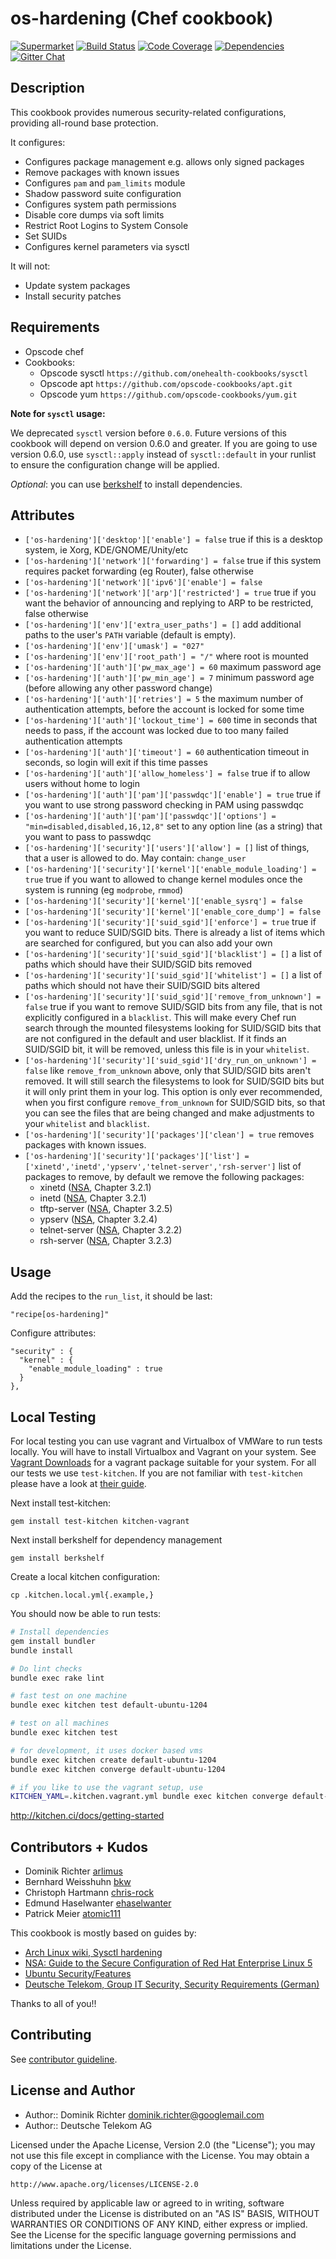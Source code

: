 # os-hardening (Chef cookbook)

[![Supermarket](http://img.shields.io/cookbook/v/os-hardening.svg)][1]
[![Build Status](http://img.shields.io/travis/dev-sec/chef-os-hardening.svg)][2]
[![Code Coverage](http://img.shields.io/coveralls/dev-sec/chef-os-hardening.svg)][3]
[![Dependencies](http://img.shields.io/gemnasium/dev-sec/chef-os-hardening.svg)][4]
[![Gitter Chat](https://badges.gitter.im/Join%20Chat.svg)][5]

## Description

This cookbook provides numerous security-related configurations, providing all-round base protection.

It configures:

 * Configures package management e.g. allows only signed packages
 * Remove packages with known issues
 * Configures `pam` and `pam_limits` module
 * Shadow password suite configuration
 * Configures system path permissions
 * Disable core dumps via soft limits
 * Restrict Root Logins to System Console
 * Set SUIDs
 * Configures kernel parameters via sysctl

It will not:

 * Update system packages
 * Install security patches

## Requirements

* Opscode chef
* Cookbooks:
  * Opscode sysctl `https://github.com/onehealth-cookbooks/sysctl`
  * Opscode apt `https://github.com/opscode-cookbooks/apt.git`
  * Opscode yum `https://github.com/opscode-cookbooks/yum.git`

**Note for `sysctl` usage:**

We deprecated `sysctl` version before `0.6.0`. Future versions of this cookbook will depend on version 0.6.0 and greater. If you are going to use version 0.6.0, use `sysctl::apply` instead of `sysctl::default` in your runlist to ensure the configuration change will be applied.

*Optional*: you can use [berkshelf](http://berkshelf.com/) to install dependencies.

## Attributes

* `['os-hardening']['desktop']['enable'] = false`
  true if this is a desktop system, ie Xorg, KDE/GNOME/Unity/etc
* `['os-hardening']['network']['forwarding'] = false`
  true if this system requires packet forwarding (eg Router), false otherwise
* `['os-hardening']['network']['ipv6']['enable'] = false`
* `['os-hardening']['network']['arp']['restricted'] = true`
  true if you want the behavior of announcing and replying to ARP to be restricted, false otherwise
* `['os-hardening']['env']['extra_user_paths'] = []`
  add additional paths to the user's `PATH` variable (default is empty).
* `['os-hardening']['env']['umask'] = "027"`
* `['os-hardening']['env']['root_path'] = "/"`
  where root is mounted
* `['os-hardening']['auth']['pw_max_age'] = 60`
  maximum password age
* `['os-hardening']['auth']['pw_min_age'] = 7`
  minimum password age (before allowing any other password change)
* `['os-hardening']['auth']['retries'] = 5`
  the maximum number of authentication attempts, before the account is locked for some time
* `['os-hardening']['auth']['lockout_time'] = 600`
  time in seconds that needs to pass, if the account was locked due to too many failed authentication attempts
* `['os-hardening']['auth']['timeout'] = 60`
  authentication timeout in seconds, so login will exit if this time passes
* `['os-hardening']['auth']['allow_homeless'] = false`
  true if to allow users without home to login
* `['os-hardening']['auth']['pam']['passwdqc']['enable'] = true`
  true if you want to use strong password checking in PAM using passwdqc
* `['os-hardening']['auth']['pam']['passwdqc']['options'] = "min=disabled,disabled,16,12,8"`
  set to any option line (as a string) that you want to pass to passwdqc
* `['os-hardening']['security']['users']['allow'] = []`
  list of things, that a user is allowed to do. May contain: `change_user`
* `['os-hardening']['security']['kernel']['enable_module_loading'] = true`
  true if you want to allowed to change kernel modules once the system is running (eg `modprobe`, `rmmod`)
* `['os-hardening']['security']['kernel']['enable_sysrq'] = false`
* `['os-hardening']['security']['kernel']['enable_core_dump'] = false`
* `['os-hardening']['security']['suid_sgid']['enforce'] = true`
  true if you want to reduce SUID/SGID bits. There is already a list of items which are searched for configured, but you can also add your own
* `['os-hardening']['security']['suid_sgid']['blacklist'] = []`
  a list of paths which should have their SUID/SGID bits removed
* `['os-hardening']['security']['suid_sgid']['whitelist'] = []`
  a list of paths which should not have their SUID/SGID bits altered
* `['os-hardening']['security']['suid_sgid']['remove_from_unknown'] = false`
  true if you want to remove SUID/SGID bits from any file, that is not explicitly configured in a `blacklist`. This will make every Chef run search through the mounted filesystems looking for SUID/SGID bits that are not configured in the default and user blacklist. If it finds an SUID/SGID bit, it will be removed, unless this file is in your `whitelist`.
* `['os-hardening']['security']['suid_sgid']['dry_run_on_unknown'] = false`
  like `remove_from_unknown` above, only that SUID/SGID bits aren't removed.
  It will still search the filesystems to look for SUID/SGID bits but it will only print them in your log. This option is only ever recommended, when you first configure `remove_from_unknown` for SUID/SGID bits, so that you can see the files that are being changed and make adjustments to your `whitelist` and `blacklist`.
* `['os-hardening']['security']['packages']['clean'] = true`
  removes packages with known issues.
* `['os-hardening']['security']['packages']['list'] = ['xinetd','inetd','ypserv','telnet-server','rsh-server']`
  list of packages to remove, by default we remove the following packages:
  * xinetd ([NSA](http://www.nsa.gov/ia/_files/os/redhat/rhel5-guide-i731.pdf), Chapter 3.2.1)
  * inetd ([NSA](http://www.nsa.gov/ia/_files/os/redhat/rhel5-guide-i731.pdf), Chapter 3.2.1)
  * tftp-server ([NSA](http://www.nsa.gov/ia/_files/os/redhat/rhel5-guide-i731.pdf), Chapter 3.2.5)
  * ypserv ([NSA](http://www.nsa.gov/ia/_files/os/redhat/rhel5-guide-i731.pdf), Chapter 3.2.4)
  * telnet-server ([NSA](http://www.nsa.gov/ia/_files/os/redhat/rhel5-guide-i731.pdf), Chapter 3.2.2)
  * rsh-server ([NSA](http://www.nsa.gov/ia/_files/os/redhat/rhel5-guide-i731.pdf), Chapter 3.2.3)

## Usage

Add the recipes to the `run_list`, it should be last:

    "recipe[os-hardening]"

Configure attributes:

    "security" : {
      "kernel" : {
        "enable_module_loading" : true
      }
    },

## Local Testing

For local testing you can use vagrant and Virtualbox of VMWare to run tests locally. You will have to install Virtualbox and Vagrant on your system. See [Vagrant Downloads](http://downloads.vagrantup.com/) for a vagrant package suitable for your system. For all our tests we use `test-kitchen`. If you are not familiar with `test-kitchen` please have a look at [their guide](http://kitchen.ci/docs/getting-started).

Next install test-kitchen:

    gem install test-kitchen kitchen-vagrant

Next install berkshelf for dependency management

    gem install berkshelf

Create a local kitchen configuration:

    cp .kitchen.local.yml{.example,}

You should now be able to run tests:

```bash
# Install dependencies
gem install bundler
bundle install

# Do lint checks
bundle exec rake lint

# fast test on one machine
bundle exec kitchen test default-ubuntu-1204

# test on all machines
bundle exec kitchen test

# for development, it uses docker based vms
bundle exec kitchen create default-ubuntu-1204
bundle exec kitchen converge default-ubuntu-1204

# if you like to use the vagrant setup, use
KITCHEN_YAML=.kitchen.vagrant.yml bundle exec kitchen converge default-ubuntu-1404
```

http://kitchen.ci/docs/getting-started


## Contributors + Kudos

* Dominik Richter [arlimus](https://github.com/arlimus)
* Bernhard Weisshuhn [bkw](https://github.com/bkw)
* Christoph Hartmann [chris-rock](https://github.com/chris-rock)
* Edmund Haselwanter [ehaselwanter](https://github.com/ehaselwanter)
* Patrick Meier [atomic111](https://github.com/atomic111)

This cookbook is mostly based on guides by:

* [Arch Linux wiki, Sysctl hardening](https://wiki.archlinux.org/index.php/Sysctl)
* [NSA: Guide to the Secure Configuration of Red Hat Enterprise Linux 5](http://www.nsa.gov/ia/_files/os/redhat/rhel5-guide-i731.pdf)
* [Ubuntu Security/Features](https://wiki.ubuntu.com/Security/Features)
* [Deutsche Telekom, Group IT Security, Security Requirements (German)](http://www.telekom.com/static/-/155996/7/technische-sicherheitsanforderungen-si)

Thanks to all of you!!

## Contributing

See [contributor guideline](CONTRIBUTING.md).

## License and Author

* Author:: Dominik Richter <dominik.richter@googlemail.com>
* Author:: Deutsche Telekom AG

Licensed under the Apache License, Version 2.0 (the "License");
you may not use this file except in compliance with the License.
You may obtain a copy of the License at

    http://www.apache.org/licenses/LICENSE-2.0

Unless required by applicable law or agreed to in writing, software
distributed under the License is distributed on an "AS IS" BASIS,
WITHOUT WARRANTIES OR CONDITIONS OF ANY KIND, either express or implied.
See the License for the specific language governing permissions and
limitations under the License.

[1]: https://supermarket.getchef.com/cookbooks/os-hardening
[2]: http://travis-ci.org/dev-sec/chef-os-hardening
[3]: https://coveralls.io/r/dev-sec/chef-os-hardening
[4]: https://gemnasium.com/dev-sec/chef-os-hardening
[5]: https://gitter.im/dev-sec/general
